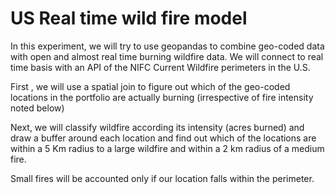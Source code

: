 # US Real time wild fire model

In this experiment, we will try to use geopandas to combine geo-coded data with open and almost real time burning wildfire data. We will connect to real time basis with an API of the NIFC Current Wildfire perimeters in the U.S.  

First , we will use a spatial join to figure out which of the geo-coded locations in the portfolio are actually burning (irrespective of fire intensity noted below) 

Next, we will classify wildfire according its intensity (acres burned) and draw a buffer around each location and find out which of the locations are within a 5 Km radius to a large wildfire and within a 2 km radius of a medium fire.  

Small fires will be accounted only if our location falls within the perimeter.

